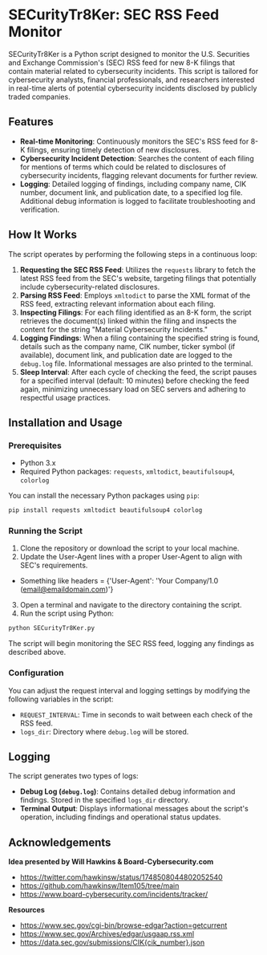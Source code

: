 # SECurityTr8Ker: SEC RSS Feed Monitor

SECurityTr8Ker is a Python script designed to monitor the U.S. Securities and Exchange Commission's (SEC) RSS feed for new 8-K filings that contain material related to cybersecurity incidents. This script is tailored for cybersecurity analysts, financial professionals, and researchers interested in real-time alerts of potential cybersecurity incidents disclosed by publicly traded companies.

## Features

- **Real-time Monitoring**: Continuously monitors the SEC's RSS feed for 8-K filings, ensuring timely detection of new disclosures.
- **Cybersecurity Incident Detection**: Searches the content of each filing for mentions of terms which could be related to disclosures of cybersecurity incidents, flagging relevant documents for further review.
- **Logging**: Detailed logging of findings, including company name, CIK number, document link, and publication date, to a specified log file. Additional debug information is logged to facilitate troubleshooting and verification.

## How It Works

The script operates by performing the following steps in a continuous loop:

1. **Requesting the SEC RSS Feed**: Utilizes the `requests` library to fetch the latest RSS feed from the SEC's website, targeting filings that potentially include cybersecurity-related disclosures.
2. **Parsing RSS Feed**: Employs `xmltodict` to parse the XML format of the RSS feed, extracting relevant information about each filing.
3. **Inspecting Filings**: For each filing identified as an 8-K form, the script retrieves the document(s) linked within the filing and inspects the content for the string "Material Cybersecurity Incidents."
4. **Logging Findings**: When a filing containing the specified string is found, details such as the company name, CIK number, ticker symbol (if available), document link, and publication date are logged to the `debug.log` file. Informational messages are also printed to the terminal.
5. **Sleep Interval**: After each cycle of checking the feed, the script pauses for a specified interval (default: 10 minutes) before checking the feed again, minimizing unnecessary load on SEC servers and adhering to respectful usage practices.

## Installation and Usage

### Prerequisites

- Python 3.x
- Required Python packages: `requests`, `xmltodict`, `beautifulsoup4`, `colorlog`

You can install the necessary Python packages using `pip`:

```bash
pip install requests xmltodict beautifulsoup4 colorlog
```

### Running the Script

1. Clone the repository or download the script to your local machine.
2. Update the User-Agent lines with a proper User-Agent to align with SEC's requirements.
  - Something like headers = {'User-Agent': 'Your Company/1.0 (email@emaildomain.com)'}
3. Open a terminal and navigate to the directory containing the script.
4. Run the script using Python:

```bash
python SECurityTr8Ker.py
```

The script will begin monitoring the SEC RSS feed, logging any findings as described above.

### Configuration

You can adjust the request interval and logging settings by modifying the following variables in the script:

- `REQUEST_INTERVAL`: Time in seconds to wait between each check of the RSS feed.
- `logs_dir`: Directory where `debug.log` will be stored.

## Logging

The script generates two types of logs:

- **Debug Log (`debug.log`)**: Contains detailed debug information and findings. Stored in the specified `logs_dir` directory.
- **Terminal Output**: Displays informational messages about the script's operation, including findings and operational status updates.

## Acknowledgements

**Idea presented by Will Hawkins & Board-Cybersecurity.com**

- https://twitter.com/hawkinsw/status/1748508044802052540
- https://github.com/hawkinsw/Item105/tree/main
- https://www.board-cybersecurity.com/incidents/tracker/

**Resources**

- https://www.sec.gov/cgi-bin/browse-edgar?action=getcurrent
- https://www.sec.gov/Archives/edgar/usgaap.rss.xml
- https://data.sec.gov/submissions/CIK{cik_number}.json
